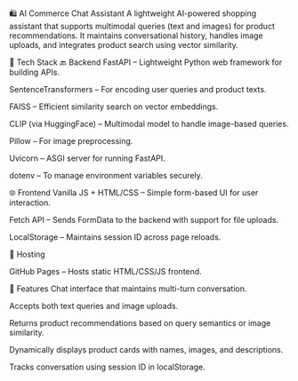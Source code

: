 🛍️ AI Commerce Chat Assistant
A lightweight AI-powered shopping assistant that supports multimodal queries (text and images) for product recommendations. It maintains conversational history, handles image uploads, and integrates product search using vector similarity.

🔧 Tech Stack
🔙 Backend
FastAPI – Lightweight Python web framework for building APIs.

SentenceTransformers – For encoding user queries and product texts.

FAISS – Efficient similarity search on vector embeddings.

CLIP (via HuggingFace) – Multimodal model to handle image-based queries.

Pillow – For image preprocessing.

Uvicorn – ASGI server for running FastAPI.

dotenv – To manage environment variables securely.

🌐 Frontend
Vanilla JS + HTML/CSS – Simple form-based UI for user interaction.

Fetch API – Sends FormData to the backend with support for file uploads.

LocalStorage – Maintains session ID across page reloads.

🚀 Hosting

GitHub Pages – Hosts static HTML/CSS/JS frontend.

🧠 Features
Chat interface that maintains multi-turn conversation.

Accepts both text queries and image uploads.

Returns product recommendations based on query semantics or image similarity.

Dynamically displays product cards with names, images, and descriptions.

Tracks conversation using session ID in localStorage.
